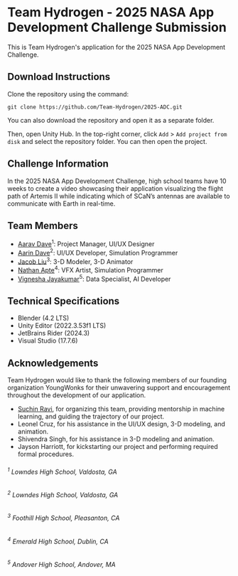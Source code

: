 # Team Hydrogen - 2025 NASA App Development Challenge Submission
This is Team Hydrogen's application for the 2025 NASA App Development Challenge.

## Download Instructions
Clone the repository using the command:
```commandline
git clone https://github.com/Team-Hydrogen/2025-ADC.git
```
You can also download the repository and open it as a separate folder.

Then, open Unity Hub. In the top-right corner, click `Add` > `Add project from disk` and select the repository folder. You can then open the project.

## Challenge Information
In the 2025 NASA App Development Challenge, high school teams have 10 weeks to create a video showcasing their application visualizing the flight path of Artemis II while indicating which of SCaN’s antennas are available to communicate with Earth in real-time.

## Team Members
- [Aarav Dave](https://github.com/aaravdave)<sup>1</sup>: Project Manager, UI/UX Designer
- [Aarin Dave](https://github.com/aarindave)<sup>2</sup>: UI/UX Developer, Simulation Programmer
- [Jacob Liu](https://github.com/Dancesthatbreak)<sup>3</sup>: 3-D Modeler, 3-D Animator
- [Nathan Apte](https://github.com/Boomexe)<sup>4</sup>: VFX Artist, Simulation Programmer
- [Vignesha Jayakumar](https://github.com/vigcode123)<sup>5</sup>: Data Specialist, AI Developer

## Technical Specifications
- Blender (4.2 LTS)
- Unity Editor (2022.3.53f1 LTS)
- JetBrains Rider (2024.3)
- Visual Studio (17.7.6)

## Acknowledgements
Team Hydrogen would like to thank the following members of our founding organization YoungWonks for their unwavering support and encouragement throughout the development of our application.
- [Suchin Ravi](https://github.com/wonksknowsuchin), for organizing this team, providing mentorship in machine learning, and guiding the trajectory of our project.
- Leonel Cruz, for his assistance in the UI/UX design, 3-D modeling, and animation.
- Shivendra Singh, for his assistance in 3-D modeling and animation.
- Jayson Harriott, for kickstarting our project and performing required formal procedures.

###### <sup>1</sup> Lowndes High School, Valdosta, GA
###### <sup>2</sup> Lowndes High School, Valdosta, GA
###### <sup>3</sup> Foothill High School, Pleasanton, CA
###### <sup>4</sup> Emerald High School, Dublin, CA
###### <sup>5</sup> Andover High School, Andover, MA
